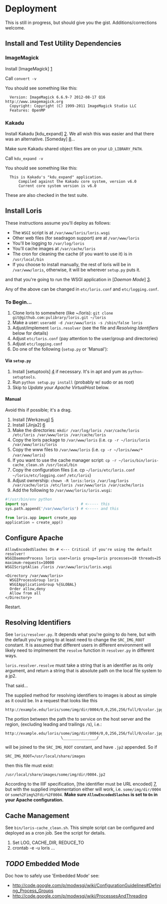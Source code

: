 Deployment
==========

This is still in progress, but should give you the gist. Additions/corrections
welcome.

Install and Test Utility Dependencies
-------------------------------------

### ImageMagick
Install [ImageMagick] [1]

Call `convert -v`

You should see something like this:

```
  Version: ImageMagick 6.6.9-7 2012-08-17 Q16 http://www.imagemagick.org
  Copyright: Copyright (C) 1999-2011 ImageMagick Studio LLC
  Features: OpenMP  
````

### Kakadu
Install Kakadu [kdu_expand] [2]. We all wish this was easier and that there was 
an alternative. [Someday] [8]...

Make sure Kakadu shared object files are on your `LD_LIBRARY_PATH`.

Call `kdu_expand -v`

You should see something like this:

```
  This is Kakadu's "kdu_expand" application.
      Compiled against the Kakadu core system, version v6.0
      Current core system version is v6.0
```

These are also checked in the test suite.

Install Loris
-------------

These instructions assume you'll deploy as follows:

 * The `WSGI` script is at `/var/www/loris/loris.wsgi`
 * Other web files (for seadragon support) are at `/var/www/loris`
 * You'll be logging to `/var/log/loris`
 * You'll cache images at `/var/cache/loris`
 * The cron for cleaning the cache (if you want to use it) is in `/usr/local/bin`
 * If you choose to install manually, the rest of loris will be in 
   `/var/www/loris`, otherwise, it will be wherever `setup.py` puts it.

and that you're going to run the WSGI application in [_Daemon Mode_] [3].

Any of the above can be changed in `etc/loris.conf` and `etc/logging.conf`.

### To Begin...

 1. Clone loris to somewhere (like ~/loris): `git clone git@github.com:pulibrary/loris.git ~/loris`
 1. Make a user: `useradd -d /var/www/loris -s /sbin/false loris`
 1. Adjust/implement `loris.resolver` (see the file and _Resolving Identifiers_ below for details)
 1. Adjust `etc/loris.conf` (pay attention to the user/group and directories)
 1. Adjust `etc/logging.conf`
 1. Do one of the following (`setup.py` or 'Manual'):

#### Via `setup.py`

 1. Install [setuptools] [4] if necessary. 
    It's in apt and yum as `python-setuptools`.
 1. Run `python setup.py install` (probably w/ sudo or as root)
 1. Skip to _Update your Apache VirtualHost_ below.

#### Manual

Avoid this if possible; it's a drag.

 1. Install [Werkzeug] [5] 
 1. Install [Jinja2] [6]
 1. Make the directories: `mkdir /var/log/loris /var/cache/loris /etc/loris /var/www/loris /var/cache/loris`
 1. Copy the loris package to `/var/www/loris` (i.e. `cp -r ~/loris/loris /var/www/loris/loris`
 1. Copy the www files to `/var/www/loris` (i.e. `cp -r ~/loris/www/* /var/www/loris`)
 1. If you want to use the cache manager script: `cp -r ~/loris/bin/loris-cache_clean.sh /usr/local/bin`
 1. Copy the configuration files (i.e. cp `~/loris/etc/loris.conf` `~/loris/etc/logging.conf` `/etc/loris`)
 1. Adjust ownership: `chown -R loris:loris /var/log/loris /var/cache/loris /etc/loris /var/www/loris /var/cache/loris`
 1. Add the following to `/var/www/loris/loris.wsgi`:

```python
#!/usr/bin/env python
import sys                        # <----- this
sys.path.append('/var/www/loris') # <----- and this

from loris.app import create_app
application = create_app()
```

Configure Apache
----------------
```
AllowEncodedSlashes On # <--- Critical if you're using the default resolver!
WSGIDaemonProcess loris user=loris group=loris processes=10 threads=25 maximum-requests=10000
WSGIScriptAlias /loris /var/www/loris/loris.wsgi

<Directory /var/www/loris>
  WSGIProcessGroup loris
  WSGIApplicationGroup %{GLOBAL}
  Order allow,deny
  Allow from all
</Directory>
```
Restart.


Resolving Identifiers
---------------------
See `loris/resolver.py`. It depends what you're going to do here, but with the 
default you're going to at least need to change the `SRC_IMG_ROOT` constant. It 
is assumed that different users in different environment will likely need to 
implmenent the `resolve` function in `resolver.py` in different ways. 

`loris.resolver.resolve` must take a string that is an identifier as its only 
argument, and return a string that is absolute path on the local file system to 
a jp2.

That said... 

The supplied method for resolving identifiers to images is about as simple as 
it could be. In a request that looks like this 

    http://example.edu/loris/some/img/dir/0004/0,0,256,256/full/0/color.jpg

The portion between the path the to service on the host server and the region, 
(excluding leading and trailings `/`s), i.e.:

    http://example.edu/loris/some/img/dir/0004/0,0,256,256/full/0/color.jpg
                             \_______________/

will be joined to the `SRC_IMG_ROOT` constant, and have `.jp2` appended. So if

    SRC_IMG_ROOT=/usr/local/share/images

then this file must exist:

    /usr/local/share/images/some/img/dir/0004.jp2 

According to the IIIF specification, [the identifier must be URL encoded] [7], 
but with the supplied implementation either will work, i.e. `some/img/dir/0004` 
or `some%2Fimg%2Fdir%2F0004`. __Make sure `AllowEncodedSlashes` is set to `On` 
in your Apache configuration.__ 

Cache Management
----------------
See `bin/loris-cache_clean.sh`. This simple script can be configured and 
deployed as a cron job. See the script for details.
 1. Set LOG, CACHE_DIR, REDUCE_TO
 1. crontab -e -u loris ...

_TODO_ Embedded Mode
--------------------
Doc how to safely use 'Embedded Mode' see:
 * http://code.google.com/p/modwsgi/wiki/ConfigurationGuidelines#Defining_Process_Groups
 * http://code.google.com/p/modwsgi/wiki/ProcessesAndThreading

[1]: http://www.imagemagick.org/script/binary-releases.php "ImageMagick Binary Releases"
[2]: http://www.kakadusoftware.com/index.php?option=com_content&task=view&id=26&Itemid=22 "Kakadu Installation"
[3]: http://code.google.com/p/modwsgi/#Modes_Of_Operation "WSGI Modes of Operation"
[4]: http://pypi.python.org/pypi/setuptools "Python setuptools"
[5]: http://werkzeug.pocoo.org/docs/installation/#installing-a-released-version "Werkzeug: Installing a released version"
[6]: http://jinja.pocoo.org/docs/intro/#installation "Jinja2 Installation"
[7]: http://www-sul.stanford.edu/iiif/image-api/#url_encoding "IIIF URL Encoding and Decoding"
[8]: http://www.openjpeg.org/ "OpenJPEG"
